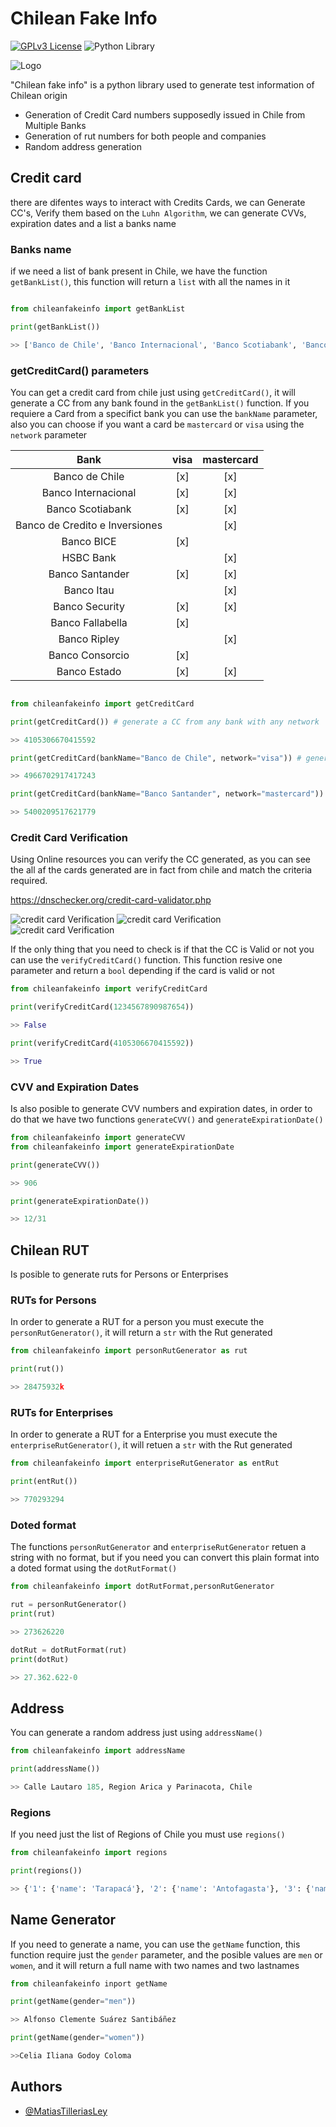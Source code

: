 # Chilean Fake Info

[![GPLv3 License](https://img.shields.io/badge/License-GPL%20v3-yellow.svg)](https://opensource.org/licenses/) ![Python Library](https://img.shields.io/badge/python-Library-yellow?logo=python&logoColor=f5da42)

![Logo](https://raw.githubusercontent.com/MatiasTilleriasLey/chilean-fake-info/main/img/IMG_3402-removebg-preview.svg)

"Chilean fake info" is a python library used to generate test information of Chilean origin

- Generation of Credit Card numbers supposedly issued in Chile from Multiple Banks
- Generation of rut numbers for both people and companies
- Random address generation

## Credit card

there are difentes ways to interact with Credits Cards, we can Generate CC's, Verify them based on the `Luhn Algorithm`, we can generate CVVs, expiration dates and a list a banks name  

### Banks name

if we need a list of bank present in Chile, we have the function `getBankList()`, this function will return a `list` with all the names in it

```python

from chileanfakeinfo import getBankList

print(getBankList())

>> ['Banco de Chile', 'Banco Internacional', 'Banco Scotiabank', 'Banco de Credito e Inversiones', 'Banco BICE', 'HSBC Bank', 'Banco Santander', 'Banco Itau', 'Banco Security', 'Banco Fallabella', 'Banco Ripley', 'Banco Consorcio', 'Banco Estado']

```

### getCreditCard() parameters

You can get a credit card from chile just using `getCreditCard()`, it will generate a CC from any bank found in the `getBankList()` function. If you requiere a Card from a specifict bank you can use the `bankName` parameter, also you can choose if you want a card be `mastercard` or `visa` using the `network` parameter

|              Bank              | visa | mastercard |
|:------------------------------:|:----:|:----------:|
|         Banco de Chile         | [x]  |    [x]     |
|      Banco Internacional       | [x]  |    [x]     |
|        Banco Scotiabank        | [x]  |    [x]     |
| Banco de Credito e Inversiones |      |    [x]     |
|           Banco BICE           | [x]  |            |
|           HSBC Bank            |      |    [x]     |
|        Banco Santander         | [x]  |    [x]     |
|           Banco Itau           |      |    [x]     |
|         Banco Security         | [x]  |    [x]     |
|        Banco Fallabella        | [x]  |            |
|          Banco Ripley          |      |    [x]     |
|        Banco Consorcio         | [x]  |            |
|          Banco Estado          | [x]  |    [x]     |

```python

from chileanfakeinfo import getCreditCard

print(getCreditCard()) # generate a CC from any bank with any network

>> 4105306670415592

print(getCreditCard(bankName="Banco de Chile", network="visa")) # generate a cc from Banco de Chile and visa Network

>> 4966702917417243

print(getCreditCard(bankName="Banco Santander", network="mastercard")) # generate a cc from Banco Santander and mastercard Network

>> 5400209517621779
```

### Credit Card Verification

Using Online resources you can verify the CC generated, as you can see the all af the cards generated are in fact from chile and match the criteria required.

<https://dnschecker.org/credit-card-validator.php>

![credit card Verification](https://raw.githubusercontent.com/MatiasTilleriasLey/chilean-fake-info/d67727be4beb4d01bda4fe6beef3cb8681e59882/img/cc1.png)
![credit card Verification](https://raw.githubusercontent.com/MatiasTilleriasLey/chilean-fake-info/d67727be4beb4d01bda4fe6beef3cb8681e59882/img/cc2.png)
![credit card Verification](https://raw.githubusercontent.com/MatiasTilleriasLey/chilean-fake-info/d67727be4beb4d01bda4fe6beef3cb8681e59882/img/cc3.png)

If the only thing that you need to check is if that the CC is Valid or not you can use the `verifyCreditCard()` function. This function resive one parameter and return a `bool` depending if the card is valid or not

```python
from chileanfakeinfo import verifyCreditCard

print(verifyCreditCard(1234567890987654))

>> False

print(verifyCreditCard(4105306670415592))

>> True
```

### CVV and Expiration Dates

Is also posible to generate CVV numbers and expiration dates, in order to do that we have two functions `generateCVV()` and `generateExpirationDate()`

```python
from chileanfakeinfo import generateCVV
from chileanfakeinfo import generateExpirationDate

print(generateCVV())

>> 906

print(generateExpirationDate())

>> 12/31

```

## Chilean RUT

Is posible to generate ruts for Persons or Enterprises

### RUTs for Persons

In order to generate a RUT for a person you must execute the `personRutGenerator()`, it will return a `str` with the Rut generated

```python
from chileanfakeinfo import personRutGenerator as rut

print(rut())

>> 28475932k

```

### RUTs for Enterprises

In order to generate a RUT for a Enterprise you must execute the `enterpriseRutGenerator()`, it will retuen a `str` with the Rut generated

```python
from chileanfakeinfo import enterpriseRutGenerator as entRut

print(entRut())

>> 770293294
```

### Doted format

The functions `personRutGenerator` and `enterpriseRutGenerator` retuen a string with no format, but if you need you can convert this plain format into a doted format using the `dotRutFormat()`

```python
from chileanfakeinfo import dotRutFormat,personRutGenerator

rut = personRutGenerator()
print(rut)

>> 273626220

dotRut = dotRutFormat(rut)
print(dotRut)

>> 27.362.622-0
```

## Address

You can generate a random address just using `addressName()`

```python
from chileanfakeinfo import addressName

print(addressName())

>> Calle Lautaro 185, Region Arica y Parinacota, Chile
```

### Regions

If you need just the list of Regions of Chile you must use `regions()`

```python
from chileanfakeinfo import regions

print(regions())

>> {'1': {'name': 'Tarapacá'}, '2': {'name': 'Antofagasta'}, '3': {'name': 'Atacama'}, '4': {'name': 'Coquimbo'}, '5': {'name': 'Valparaíso'}, '6': {'name': "O'Higgins"}, '7': {'name': 'Maule'}, '8': {'name': 'Biobío'}, '9': {'name': 'Araucanía'}, '10': {'name': 'Los Lagos'}, '11': {'name': 'Aysén'}, '12': {'name': 'Magallanes'}, 'RM': {'name': 'Santiago'}, '14': {'name': 'Los Rios'}, '15': {'name': 'Arica y Parinacota'}}

```
## Name Generator

If you need to generate a name, you can use the `getName` function, this function require just the `gender` parameter, and the posible values are `men` or `women`, and it will return a full name with two names and two lastnames

```python
from chileanfakeinfo inport getName

print(getName(gender="men"))

>> Alfonso Clemente Suárez Santibáñez

print(getName(gender="women"))

>>Celia Iliana Godoy Coloma

```

## Authors

- [@MatiasTilleriasLey](https://github.com/MatiasTilleriasLey)
